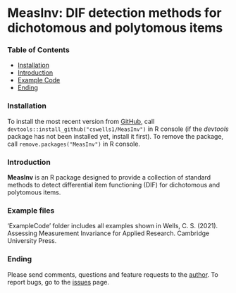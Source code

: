 MeasInv: DIF detection methods for dichotomous and polytomous items
================

### Table of Contents

  - [Installation](#installation)
  - [Introduction](#introduction)
  - [Example Code](#example-files)
  - [Ending](#ending)

### Installation

To install the most recent version from
[GitHub](https://github.com/xluo11/xxIRT), call
`devtools::install_github("cswells1/MeasInv")` in R console (if the
*devtools* package has not been installed yet, install it first). To
remove the package, call `remove.packages("MeasInv")` in R console.

### Introduction

**MeasInv** is an R package designed to provide a collection of standard
methods to detect differential item functioning (DIF) for dichotomous
and polytomous items.

### Example files

‘ExampleCode’ folder includes all examples shown in Wells, C. S. (2021).
Assessing Measurement Invariance for Applied Research. Cambridge
University Press.

### Ending

Please send comments, questions and feature requests to the
[author](mailto:cswells@umass.edu). To report bugs, go to the
[issues](https://github.com/cswells/MeasInv/issues) page.
